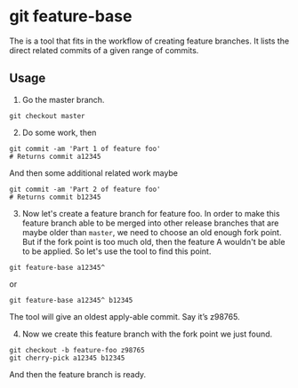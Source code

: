 # git feature-base

The is a tool that fits in the workflow of creating feature branches. It lists the direct related commits of a given range of commits.

## Usage

1. Go the master branch.

```
git checkout master
```

2. Do some work, then

```
git commit -am 'Part 1 of feature foo'
# Returns commit a12345
```

And then some additional related work maybe

```
git commit -am 'Part 2 of feature foo'
# Returns commit b12345
```

3. Now let's create a feature branch for feature foo. In order to make this feature branch able to be merged into other release branches that are maybe older than `master`, we need to choose an old enough fork point. But if the fork point is too much old, then the feature A wouldn't be able to be applied. So let's use the tool to find this point.

```
git feature-base a12345^
```

or

```
git feature-base a12345^ b12345
```

The tool will give an oldest apply-able commit. Say it’s z98765.

4. Now we create this feature branch with the fork point we just found.

```
git checkout -b feature-foo z98765
git cherry-pick a12345 b12345
```

And then the feature branch is ready.
